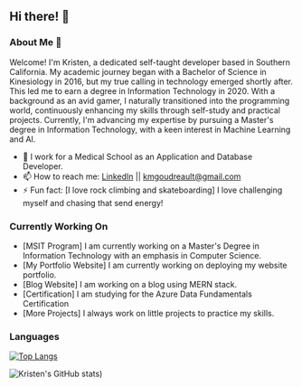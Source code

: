 ## Hi there! 👋
### About Me 💬 
Welcome! I'm Kristen, a dedicated self-taught developer based in Southern California. My academic journey began with a Bachelor of Science in Kinesiology in 2016, but my true calling in technology emerged shortly after. This led me to earn a degree in Information Technology in 2020. With a background as an avid gamer, I naturally transitioned into the programming world, continuously enhancing my skills through self-study and practical projects. Currently, I'm advancing my expertise by pursuing a Master's degree in Information Technology, with a keen interest in Machine Learning and AI.

- 🏢 I work for a Medical School as an Application and Database Developer.
- 📫 How to reach me: [LinkedIn](https://www.linkedin.com/in/kmgoudreault/) || kmgoudreault@gmail.com
- ⚡ Fun fact: [I love rock climbing and skateboarding] I love challenging myself and chasing that send energy!

### Currently Working On
- [MSIT Program] I am currently working on a Master's Degree in Information Technology with an emphasis in Computer Science.
- [My Portfolio Website] I am currently working on deploying my website portfolio.
- [Blog Website] I am working on a blog using MERN stack.
- [Certification] I am studying for the Azure Data Fundamentals Certification
- [More Projects] I always work on little projects to practice my skills.


### Languages
[![Top Langs](https://github-readme-stats.vercel.app/api/top-langs/?username=Git-Goud)](https://github.com/Git-Goud/github-readme-stats)

![Kristen's GitHub stats](https://github-readme-stats.vercel.app/api?username=Git-Goud&show_icons=true&theme=dark))

